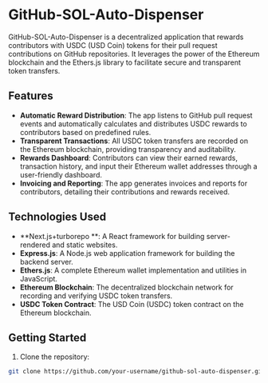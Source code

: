 # GitHub-SOL-Auto-Dispenser

GitHub-SOL-Auto-Dispenser is a decentralized application that rewards contributors with USDC (USD Coin) tokens for their pull request contributions on GitHub repositories. It leverages the power of the Ethereum blockchain and the Ethers.js library to facilitate secure and transparent token transfers.

## Features

- **Automatic Reward Distribution**: The app listens to GitHub pull request events and automatically calculates and distributes USDC rewards to contributors based on predefined rules.
- **Transparent Transactions**: All USDC token transfers are recorded on the Ethereum blockchain, providing transparency and auditability.
- **Rewards Dashboard**: Contributors can view their earned rewards, transaction history, and input their Ethereum wallet addresses through a user-friendly dashboard.
- **Invoicing and Reporting**: The app generates invoices and reports for contributors, detailing their contributions and rewards received.

## Technologies Used

- **Next.js+turborepo **: A React framework for building server-rendered and static websites.
- **Express.js**: A Node.js web application framework for building the backend server.
- **Ethers.js**: A complete Ethereum wallet implementation and utilities in JavaScript.
- **Ethereum Blockchain**: The decentralized blockchain network for recording and verifying USDC token transfers.
- **USDC Token Contract**: The USD Coin (USDC) token contract on the Ethereum blockchain.

## Getting Started

1. Clone the repository:

```bash
git clone https://github.com/your-username/github-sol-auto-dispenser.git
```
